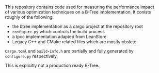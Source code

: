 This repository contains code used for measuring the performance impact of various optimization techniques on a B-Tree implementation.
It conists roughly of the following:
- the btree implementation as a cargo project at the repository root
- `configure.py` which controls the build process
- a tpcc implementation adapted from LeanStore
- Legacy C++ and CMake related files which are mostly obslete

`Cargo.toml` and `build-info.h` are partially and fully generated by `configure.py` respectively.

This is explicitly not a production ready B-Tree.
